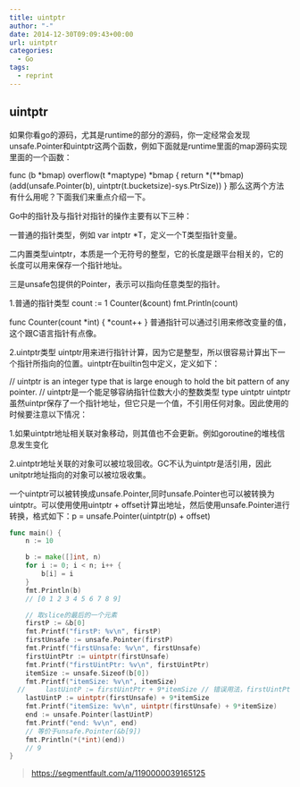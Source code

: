 ```yaml
---
title: uintptr
author: "-"
date: 2014-12-30T09:09:43+00:00
url: uintptr
categories:
  - Go
tags:
  - reprint
---
```

## uintptr

如果你看go的源码，尤其是runtime的部分的源码，你一定经常会发现unsafe.Pointer和uintptr这两个函数，例如下面就是runtime里面的map源码实现里面的一个函数：

func (b *bmap) overflow(t *maptype) *bmap {
    return *(**bmap)(add(unsafe.Pointer(b), uintptr(t.bucketsize)-sys.PtrSize))
}
那么这两个方法有什么用呢？下面我们来重点介绍一下。

Go中的指针及与指针对指针的操作主要有以下三种：

一普通的指针类型，例如 var intptr *T，定义一个T类型指针变量。

二内置类型uintptr，本质是一个无符号的整型，它的长度是跟平台相关的，它的长度可以用来保存一个指针地址。

三是unsafe包提供的Pointer，表示可以指向任意类型的指针。

1.普通的指针类型
count := 1
Counter(&count)
fmt.Println(count)

func Counter(count *int) {
    *count++
}
普通指针可以通过引用来修改变量的值，这个跟C语言指针有点像。

2.uintptr类型
uintptr用来进行指针计算，因为它是整型，所以很容易计算出下一个指针所指向的位置。uintptr在builtin包中定义，定义如下：

// uintptr is an integer type that is large enough to hold the bit pattern of any pointer.
// uintptr是一个能足够容纳指针位数大小的整数类型
type uintptr uintptr
虽然uintpr保存了一个指针地址，但它只是一个值，不引用任何对象。因此使用的时候要注意以下情况：

1.如果uintptr地址相关联对象移动，则其值也不会更新。例如goroutine的堆栈信息发生变化

2.uintptr地址关联的对象可以被垃圾回收。GC不认为uintptr是活引用，因此unitptr地址指向的对象可以被垃圾收集。

一个uintptr可以被转换成unsafe.Pointer,同时unsafe.Pointer也可以被转换为uintptr。可以使用使用uintptr + offset计算出地址，然后使用unsafe.Pointer进行转换，格式如下：p = unsafe.Pointer(uintptr(p) + offset)


```go
func main() {
    n := 10

    b := make([]int, n)
    for i := 0; i < n; i++ {
        b[i] = i
    }
    fmt.Println(b)
    // [0 1 2 3 4 5 6 7 8 9]

    // 取slice的最后的一个元素
    firstP := &b[0]
    fmt.Printf("firstP: %v\n", firstP)
    firstUnsafe := unsafe.Pointer(firstP)
    fmt.Printf("firstUnsafe: %v\n", firstUnsafe)
    firstUintPtr := uintptr(firstUnsafe)
    fmt.Printf("firstUintPtr: %v\n", firstUintPtr)
    itemSize := unsafe.Sizeof(b[0])
    fmt.Printf("itemSize: %v\n", itemSize)
  //     lastUintP := firstUintPtr + 9*itemSize // 错误用法，firstUintPtr 可能随时被 GC 回收， GC会把 firstUintPtr 当成 普通 uint， GC 并不知道它是一个指针
    lastUintP := uintptr(firstUnsafe) + 9*itemSize
    fmt.Printf("itemSize: %v\n", uintptr(firstUnsafe) + 9*itemSize)
    end := unsafe.Pointer(lastUintP)
    fmt.Printf("end: %v\n", end)
    // 等价于unsafe.Pointer(&b[9])
    fmt.Println(*(*int)(end))
    // 9
}
```

>https://segmentfault.com/a/1190000039165125

